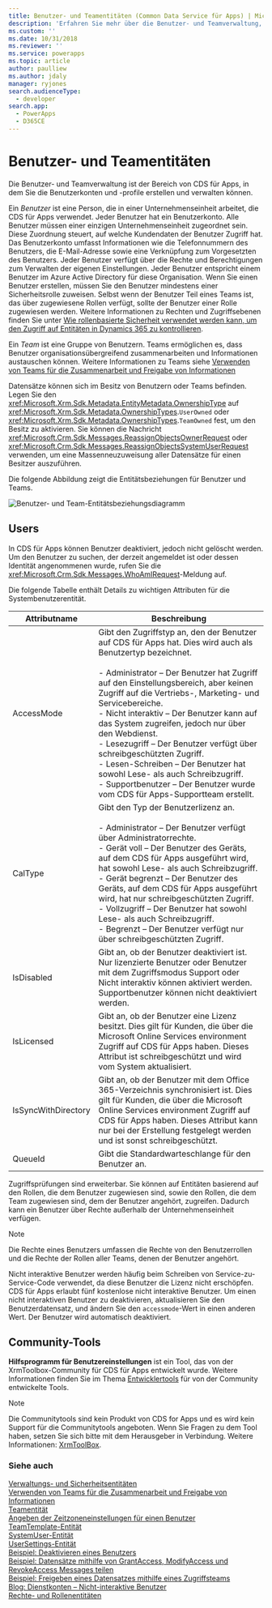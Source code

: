 ```yaml
---
title: Benutzer- und Teamentitäten (Common Data Service für Apps) | Microsoft Docs
description: 'Erfahren Sie mehr über die Benutzer- und Teamverwaltung, mit der Sie die Benutzerkonten und -profile erstellen und verwalten können.'
ms.custom: ''
ms.date: 10/31/2018
ms.reviewer: ''
ms.service: powerapps
ms.topic: article
author: paulliew
ms.author: jdaly
manager: ryjones
search.audienceType:
  - developer
search.app:
  - PowerApps
  - D365CE
---
```

# <a name="user-and-team-entities"></a>Benutzer- und Teamentitäten

Die Benutzer- und Teamverwaltung ist der Bereich von CDS für Apps, in dem Sie die Benutzerkonten und -profile erstellen und verwalten können.  

 Ein *Benutzer* ist eine Person, die in einer Unternehmenseinheit arbeitet, die CDS für Apps verwendet. Jeder Benutzer hat ein Benutzerkonto. Alle Benutzer müssen einer einzigen Unternehmenseinheit zugeordnet sein. Diese Zuordnung steuert, auf welche Kundendaten der Benutzer Zugriff hat. Das Benutzerkonto umfasst Informationen wie die Telefonnummern des Benutzers, die E-Mail-Adresse sowie eine Verknüpfung zum Vorgesetzten des Benutzers. Jeder Benutzer verfügt über die Rechte und Berechtigungen zum Verwalten der eigenen Einstellungen. Jeder Benutzer entspricht einem Benutzer im Azure Active Directory für diese Organisation. Wenn Sie einen Benutzer erstellen, müssen Sie den Benutzer mindestens einer Sicherheitsrolle zuweisen. Selbst wenn der Benutzer Teil eines Teams ist, das über zugewiesene Rollen verfügt, sollte der Benutzer einer Rolle zugewiesen werden. Weitere Informationen zu Rechten und Zugriffsebenen finden Sie unter [Wie rollenbasierte Sicherheit verwendet werden kann, um den Zugriff auf Entitäten in Dynamics 365 zu kontrollieren](/dynamics365/customer-engagement/developer/security-dev/how-role-based-security-control-access-entities).  

 Ein *Team* ist eine Gruppe von Benutzern. Teams ermöglichen es, dass Benutzer organisationsübergreifend zusammenarbeiten und Informationen austauschen können. Weitere Informationen zu Teams siehe [Verwenden von Teams für die Zusammenarbeit und Freigabe von Informationen](use-access-teams-owner-teams-collaborate-share-information.md)  

 Datensätze können sich im Besitz von Benutzern oder Teams befinden. Legen Sie den <xref:Microsoft.Xrm.Sdk.Metadata.EntityMetadata.OwnershipType> auf <xref:Microsoft.Xrm.Sdk.Metadata.OwnershipTypes>.`UserOwned` oder <xref:Microsoft.Xrm.Sdk.Metadata.OwnershipTypes>.`TeamOwned` fest, um den Besitz zu aktivieren. Sie können die Nachricht <xref:Microsoft.Crm.Sdk.Messages.ReassignObjectsOwnerRequest> oder <xref:Microsoft.Crm.Sdk.Messages.ReassignObjectsSystemUserRequest> verwenden, um eine Massenneuzuweisung aller Datensätze für einen Besitzer auszuführen.  

 Die folgende Abbildung zeigt die Entitätsbeziehungen für Benutzer und Teams.  

 ![Benutzer- und Team-Entitätsbeziehungsdiagramm](media/crm-v5s-em-userteam.gif "Benutzer- und Team-Entitätsbeziehungsdiagramm")  

## <a name="users"></a>Users  
 In CDS für Apps können Benutzer deaktiviert, jedoch nicht gelöscht werden. Um den Benutzer zu suchen, der derzeit angemeldet ist oder dessen Identität angenommenen wurde, rufen Sie die <xref:Microsoft.Crm.Sdk.Messages.WhoAmIRequest>-Meldung auf.  

 Die folgende Tabelle enthält Details zu wichtigen Attributen für die Systembenutzerentität.  


|   Attributname    |                                                                                                                                                                                                                                                                                                                              Beschreibung                                                                                                                                                                                                                                                                                                                              |
|---------------------|-----------------------------------------------------------------------------------------------------------------------------------------------------------------------------------------------------------------------------------------------------------------------------------------------------------------------------------------------------------------------------------------------------------------------------------------------------------------------------------------------------------------------------------------------------------------------------------------------------------------------------------------------------------------------|
|     AccessMode      | Gibt den Zugriffstyp an, den der Benutzer auf CDS für Apps hat. Dies wird auch als Benutzertyp bezeichnet.<br /><br /> -   Administrator – Der Benutzer hat Zugriff auf den Einstellungsbereich, aber keinen Zugriff auf die Vertriebs-, Marketing- und Servicebereiche.<br />-   Nicht interaktiv – Der Benutzer kann auf das System zugreifen, jedoch nur über den Webdienst.<br />-   Lesezugriff – Der Benutzer verfügt über schreibgeschützten Zugriff.<br />-   Lesen-Schreiben – Der Benutzer hat sowohl Lese- als auch Schreibzugriff.<br />-   Supportbenutzer – Der Benutzer wurde vom CDS für Apps-Supportteam erstellt. |
|       CalType       |                                                               Gibt den Typ der Benutzerlizenz an.<br /><br /> -   Administrator – Der Benutzer verfügt über Administratorrechte.<br />-   Gerät voll – Der Benutzer des Geräts, auf dem CDS für Apps ausgeführt wird, hat sowohl Lese- als auch Schreibzugriff.<br />-   Gerät begrenzt – Der Benutzer des Geräts, auf dem CDS für Apps ausgeführt wird, hat nur schreibgeschützten Zugriff.<br />-   Vollzugriff – Der Benutzer hat sowohl Lese- als auch Schreibzugriff.<br />-   Begrenzt – Der Benutzer verfügt nur über schreibgeschützten Zugriff.                                                                |
|     IsDisabled      |                                                                                                                                                                                                                                             Gibt an, ob der Benutzer deaktiviert ist. Nur lizenzierte Benutzer oder Benutzer mit dem Zugriffsmodus Support oder Nicht interaktiv können aktiviert werden. Supportbenutzer können nicht deaktiviert werden.                                                                                                                                                                                                                                              |
|     IsLicensed      |                                                                                                                                                                             Gibt an, ob der Benutzer eine Lizenz besitzt. Dies gilt für Kunden, die über die Microsoft Online Services environment Zugriff auf CDS für Apps haben. Dieses Attribut ist schreibgeschützt und wird vom System aktualisiert.                                                                                                                                                                              |
| IsSyncWithDirectory |                                                                                                                                 Gibt an, ob der Benutzer mit dem Office 365-Verzeichnis synchronisiert ist. Dies gilt für Kunden, die über die Microsoft Online Services environment Zugriff auf CDS für Apps haben. Dieses Attribut kann nur bei der Erstellung festgelegt werden und ist sonst schreibgeschützt.                                                                                                                                 |
|       QueueId       |                                                                                                                                                                                                                                                                                                               Gibt die Standardwarteschlange für den Benutzer an.                                                                                                                                                                                                                                                                                                               |

 Zugriffsprüfungen sind erweiterbar. Sie können auf Entitäten basierend auf den Rollen, die dem Benutzer zugewiesen sind, sowie den Rollen, die dem Team zugewiesen sind, dem der Benutzer angehört, zugreifen. Dadurch kann ein Benutzer über Rechte außerhalb der Unternehmenseinheit verfügen.  

> [!NOTE]
>  Die Rechte eines Benutzers umfassen die Rechte von den Benutzerrollen und die Rechte der Rollen aller Teams, denen der Benutzer angehört.  


 Nicht interaktive Benutzer werden häufig beim Schreiben von Service-zu-Service-Code verwendet, da diese Benutzer die Lizenz nicht erschöpfen. CDS für Apps erlaubt fünf kostenlose nicht interaktive Benutzer. Um einen nicht interaktiven Benutzer zu deaktivieren, aktualisieren Sie den Benutzerdatensatz, und ändern Sie den `accessmode`-Wert in einen anderen Wert. Der Benutzer wird automatisch deaktiviert.

## <a name="community-tools"></a>Community-Tools

**Hilfsprogramm für Benutzereinstellungen** ist ein Tool, das von der XrmToolbox-Community für CDS für Apps entwickelt wurde. Weitere Informationen finden Sie im Thema [Entwicklertools](developer-tools.md) für von der Community entwickelte Tools.

> [!NOTE]
> Die Communitytools sind kein Produkt von CDS for Apps und es wird kein Support für die Communitytools angeboten.
> Wenn Sie Fragen zu dem Tool haben, setzen Sie sich bitte mit dem Herausgeber in Verbindung. Weitere Informationen: [XrmToolBox](https://www.xrmtoolbox.com).

### <a name="see-also"></a>Siehe auch  
 [Verwaltungs- und Sicherheitsentitäten](/dynamics365/customer-engagement/developer/administration-security-entities)   
 [Verwenden von Teams für die Zusammenarbeit und Freigabe von Informationen](use-access-teams-owner-teams-collaborate-share-information.md)   
 [Teamentität](reference/entities/team.md)   
 [Angeben der Zeitzoneneinstellungen für einen Benutzer](specify-time-zone-settings-user.md)   
 [TeamTemplate-Entität](reference/entities/teamtemplate.md)   
 [SystemUser-Entität](reference/entities/systemuser.md)   
 [UserSettings-Entität](reference/entities/usersettings.md)   
 [Beispiel: Deaktivieren eines Benutzers](/dynamics365/customer-engagement/developer/sample-disable-user)   
 [Beispiel: Datensätze mithilfe von GrantAccess, ModifyAccess und RevokeAccess Messages teilen](org-service/samples/share-records-using-grantaccess-modifyaccess-revokeaccess-messages.md)   
 [Beispiel: Freigeben eines Datensatzes mithilfe eines Zugriffsteams](org-service/samples/share-record-using-access-team.md)   
 [Blog: Dienstkonten – Nicht-interaktive Benutzer](http://go.microsoft.com/fwlink/p/?LinkId=234350)   
 [Rechte- und Rollenentitäten](/dynamics365/customer-engagement/developer/privilege-role-entities)

